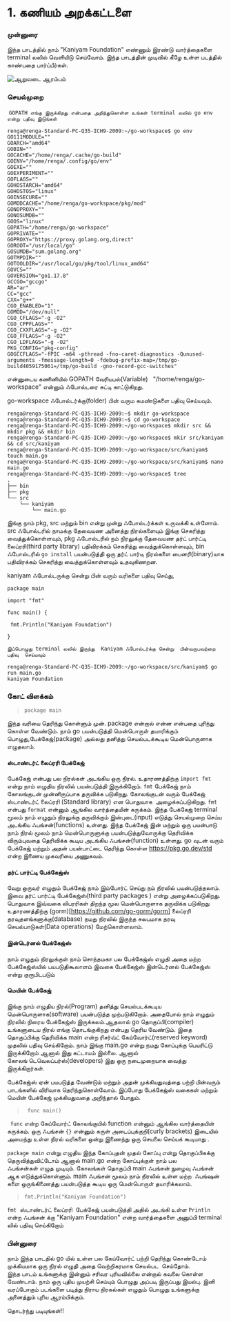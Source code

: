 # 1. கணியம் அறக்கட்டளை

### முன்னுரை 

இந்த பாடத்தில் நாம் "Kaniyam Foundation" எண்ணும் இரண்டு வார்த்தைகளை
terminal லலில் வெளியிடு செய்வோம். இந்த பாடத்தின் முடிவில் கீழே உள்ள படத்தில் காண்பதை பார்ப்பீர்கள்.

![ஆறுவடை ஆரம்பம் ](https://user-images.githubusercontent.com/1657970/158052621-241bfc93-48e8-4de4-9f8f-be724273edfe.png)

### செயல்முறை 

 `GOPATH எங்கு இருக்கிறது என்பதை அறிந்துகொள்ள உங்கள் terminal லலில் go env என்று பதிவு இடுங்கள்`

```
renga@renga-Standard-PC-Q35-ICH9-2009:~/go-workspace$ go env
GO111MODULE=""
GOARCH="amd64"
GOBIN=""
GOCACHE="/home/renga/.cache/go-build"
GOENV="/home/renga/.config/go/env"
GOEXE=""
GOEXPERIMENT=""
GOFLAGS=""
GOHOSTARCH="amd64"
GOHOSTOS="linux"
GOINSECURE=""
GOMODCACHE="/home/renga/go-workspace/pkg/mod"
GONOPROXY=""
GONOSUMDB=""
GOOS="linux"
GOPATH="/home/renga/go-workspace"
GOPRIVATE=""
GOPROXY="https://proxy.golang.org,direct"
GOROOT="/usr/local/go"
GOSUMDB="sum.golang.org"
GOTMPDIR=""
GOTOOLDIR="/usr/local/go/pkg/tool/linux_amd64"
GOVCS=""
GOVERSION="go1.17.8"
GCCGO="gccgo"
AR="ar"
CC="gcc"
CXX="g++"
CGO_ENABLED="1"
GOMOD="/dev/null"
CGO_CFLAGS="-g -O2"
CGO_CPPFLAGS=""
CGO_CXXFLAGS="-g -O2"
CGO_FFLAGS="-g -O2"
CGO_LDFLAGS="-g -O2"
PKG_CONFIG="pkg-config"
GOGCCFLAGS="-fPIC -m64 -pthread -fno-caret-diagnostics -Qunused-arguments -fmessage-length=0 -fdebug-prefix-map=/tmp/go-build4059175061=/tmp/go-build -gno-record-gcc-switches"
```
என்னுடைய கணினியில் GOPATH வேரியபல்(Variable)   "/home/renga/go-workspace" என்னும் ஃபோல்டரை சுட்டி காட்டுகிறது.

go-workspace ஃபோல்டர்க்கு(folder) பின் வரும கமண்டுகளை பதிவு செய்யவும். 

```
renga@renga-Standard-PC-Q35-ICH9-2009:~$ mkdir go-workspace 
renga@renga-Standard-PC-Q35-ICH9-2009:~$ cd go-workspace
renga@renga-Standard-PC-Q35-ICH9-2009:~/go-workspace$ mkdir src && mkdir pkg && mkdir bin
renga@renga-Standard-PC-Q35-ICH9-2009:~/go-workspace$ mkir src/kaniyam && cd src/kaniyam
renga@renga-Standard-PC-Q35-ICH9-2009:~/go-workspace/src/kaniyam$ touch main.go
renga@renga-Standard-PC-Q35-ICH9-2009:~/go-workspace/src/kaniyam$ nano main.go
renga@renga-Standard-PC-Q35-ICH9-2009:~/go-workspace$ tree
.
├── bin
├── pkg
└── src
    └── kaniyam
        └── main.go
```
இங்கு நாம் pkg, src மற்றும் bin என்று முன்று ஃபோல்டர்க்கள் உருவக்கி உள்ளோம். 
src ஃபோல்டரில் நாமக்கு தேவையண அனைத்து நிரல்களையும் இங்கு செகரித்து வைத்துக்கொள்ளவும்,
pkg ஃபோல்டரில் நம் நிரலுக்கு தேவையண தர்ட் பார்ட்டி லைப்ரரி(third party library) பதிவிரக்கம்
செகரித்து வைத்துக்கொள்ளவும், 
bin ஃபோல்டரில் ```go install``` பயன்படுத்தி ஒரு தர்ட் பார்டி நிரல்களை பைனரி(binary)யாக
பதிவிரக்கம் செகரித்து வைத்துக்கொள்ளவும் உதவுகிணறன.

kaniyam ஃபோல்டருக்கு சென்று பின் வரும் வரிகளை பதிவு செய்து, 
```
package main
 
import "fmt"

func main() {

 fmt.Println("Kaniyam Foundation")

}
```

`இப்பொழுது terminal லலில் இருந்து  Kaniyam ஃபோல்டர்க்கு சென்று  பின்வருபவற்றை பதிவு 
செய்யவும்`

```
renga@renga-Standard-PC-Q35-ICH9-2009:~/go-workspace/src/kaniyam$ go run main.go
kaniyam Foundation
```


### கோட் விளக்கம் 

> ```package main```

இந்த வரியை தெரிந்து கொள்ளும் முன். package என்றால் என்ன என்பதை புரிந்து கொள்ள வேண்டும்.
நாம் go பயன்படுத்தி மென்பொருள் தயாரிக்கும் பொழுது,பேக்கேஜ்(package) அல்லது 
தனித்து செயல்படக்கூடிய மென்பொருளாக எழுதலாம்.  

####  ஸ்டாண்டர்ட் லைப்ரரி பேக்கேஜ்
பேக்கேஜ் என்பது பல நிரல்கள் அடங்கிய ஒரு நிரல். உதாரணத்திற்கு `import fmt` என்று நாம் எழுதிய நிரலில் 
பயன்படுத்தி இருக்கிறோம். `fmt` பேக்கேஜ் நாம் கோலங்குடன் முன்னிருப்பாக தருவிக்க படுகிறது. 
கோலங்குடன் வரும் பேக்கேஜ் ஸ்டாண்டர்ட் லைப்ரரி (Standard library) என பொதுவாக  அழைக்கப்படுகிறது. 
`fmt` என்பது `format` என்னும் ஆங்கில வார்த்தையின் சுருக்கம். இந்த பேக்கேஜ் terminal
மூலம் நாம் எழுதும் நிரலுக்கு தருவிக்கும் இன்புடை(input) எடுத்து செயல்முறை செய்ய அடங்கிய
ஃபங்சன்(functions) உள்ளது. இந்த பேக்கேஜ் இன் மற்றும் ஒரு பயன்பாடு நாம் 
நிரல் மூலம் நாம் மென்பொருளுக்கு பயன்படுத்துவோருக்கு தெரிவிக்க விரும்புவதை தெரிவிக்க கூடிய
அடங்கிய ஃபங்சன்(function) உள்ளது. go வுடன் வரும் பேக்கேஜ் மற்றும் அதன் பயன்பாட்டை தெரிந்து கொள்ள 
https://pkg.go.dev/std என்ற இணைய முகவரியை அணுகவம்.

#### தர்ட் பார்ட்டி பேக்கேஜ்ஸ்
வேறு ஒருவர் எழுதும் பேக்கேஜ் நாம் இம்போர்ட் செய்து நம் நிரலில் பயன்படுத்தலாம். இவை தர்ட் பார்ட்டி பேக்கேஜ்ஸ்(third party packages )
என்று அழைக்கப்படுகிறது. பொதுவாக இவ்வகை லிபரரிகள் திறந்த மூல மென்பொருளாக தருவிக்க படுகிறது
உதாரணத்திற்கு (gorm)[https://github.com/go-gorm/gorm] லைப்ரரி தரவுதளங்களுக்கு(database) நமது நிரலில் இருந்த சுலபமாக 
தரவு செயல்பாடுகள்(Data operations) மேற்கொள்ளலாம்.

#### இன்டெர்னல் பேக்கேஜ்ஸ்
நாம் எழுதும் நிரலுக்குள் நாம் சொந்தமகா பல பேக்கேஜ்ஸ் எழுதி அதை மற்ற பேக்கேஜ்ஸ்யில் பயபடுதிகூலாளம் 
இவகை பேக்கேஜ்ஸ் இன்டெர்னல் பேக்கேஜ்ஸ் என்று குரூபிடபடும்

#### மெயின் பேக்கேஜ்
இங்கு நாம் எழுதிய நிரல்(Program) தனித்து செயல்படக்கூடிய மென்பொருளாக(software) பயன்படுத்த முற்படுகிறோம். 
அதைபோல் நாம் எழுதும் நிரலில் நிரைய பேக்கேஜ்ஸ் இருக்கலம்.ஆதலால் go தொகுப்பி(compiler) உங்களுடைய நிரல் 
எங்கு தொடங்குகிறது என்பது தெரிய வேண்டும். இதை தொகுப்பிக்கு தெரிவிக்க main என்ற ரிசர்வ்ட் கேய்வோர்ட்(reserved keyword) 
முதலில் பதிவு செய்கிறோம். நாம் இங்கு main.go என்று நமது கோப்புக்கு பெயரிட்டு இருக்கிறோம் ஆனால் 
இது கட்டாயம் இல்லை. ஆனால் கோலங் டெவெலப்பர்ஸ்(developers) இது ஒரு  நடைமுறையாக வைத்து இருக்கிறார்கள்.

பேக்கேஜ்ஸ் ஏன் பயபடுத்த வேண்டும்  மற்றும் அதன் முக்கியதுவத்தை பற்றி பின்வரும் பாடங்களில் விரிவாக 
தெரிந்துகொள்வோம். இப்போது பேக்கேஜ்ஸ் வகைகள் மற்றும் மெயின் பேக்கேஜ் முக்கியதுவதை 
அறிந்தால் போதும். 


> ``` func main()```

``` func``` என்ற கேய்வோர்ட் கோலங்குயில் function என்னும் ஆங்கில வார்த்தையின் சுருக்கம். 
ஒரு ஃபங்சன் `{}` என்னும் சுருள் அடைப்புக்குறி(curly brackets) இடையில் அமைந்து உள்ள நிரல் 
வரிகளை ஒன்று இணைந்து ஒரு செயலை செய்யக் கூடியாது .  

```package main``` என்று எழுதிய இந்த கோப்புதன் முதல் கோப்பு என்று தொகுப்பிகக்கு தெருவித்துவிட்டோம்
ஆனால் main.go என்ற கோப்புக்குள் நாம் பல ஃபங்சன்கள் எழுத முடியும். கோலங்கள் தொகுப்பி main ஃபங்சன்
நுழைவு ஃபங்சன் ஆக எடுத்துக்கொள்ளும். main ஃபங்சன் மூலம் நாம் நிரலில் உள்ள மற்ற  ஃபங்ஷன் களை 
ஒருங்கிணைத்து பயன்படுத்த கூடிய ஒரு மென்பொருள் தயாரிக்கலாம்.

> ```fmt.Println("Kaniyam Foundation")```

```fmt```  ஸ்டாண்டர்ட் லைப்ரரி  பேக்கேஜ் பயன்படுத்தி அதில் அடங்கி உள்ள ``Println`` என்ற 
ஃபங்சன் க்கு "Kaniyam Foundation" என்ற வார்த்தைகளை அனுப்பி terminal லில் பதிவு செய்கிறோம்

### பின்னுரை 
நாம் இந்த பாடதில் go யில் உள்ள பல கேய்வோர்ட் பற்றி தெரிந்து கொண்டோம் முக்கியமாக ஒரு நிரல் எழுதி அதை வெற்றிகரமாக செயல்பட 
செய்தோம். இந்த பாடம் உங்களுக்கு இன்னும் சரிவர புரியவில்லை என்றால் கவலை கொள்ள வேண்டாம். நாம் ஒரு புதிய முயற்சி செய்யும் 
பொழுது அப்படி இருப்பது இயல்பு. இனி வரப்போகும் படங்களை படித்து நிராய நிரகல்கள் எழுதும் பொழுது உங்களுக்கு அனைத்தும் புரிய ஆரம்பிக்கும். 

தொடர்ந்து படியுங்கள்!!
